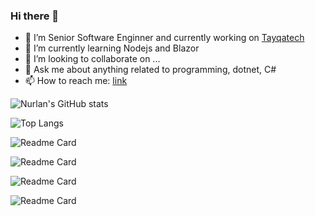 ### Hi there 👋

- 🔭 I’m Senior Software Enginner and currently working on [Tayqatech](http://tayqatech.com/)
- 🌱 I’m currently learning Nodejs and Blazor
- 👯 I’m looking to collaborate on ...
- 💬 Ask me about anything related to programming, dotnet, C#
- 📫 How to reach me: [link](https://nurlanvalizada.com/)

![Nurlan's GitHub stats](https://github-readme-stats.vercel.app/api?username=nurlanvalizada&show_icons=true&theme=dark&hide_border=true)

![Top Langs](https://github-readme-stats.vercel.app/api/top-langs/?username=nurlanvalizada&theme=dark&show_icons=true&hide_border=true)

![Readme Card](https://github-readme-stats.vercel.app/api/pin/?username=nurlanvalizada&repo=ProgrammingInCSharpCourse&show_icons=true&theme=dark&hide_border=true&show_owner=true)

![Readme Card](https://github-readme-stats.vercel.app/api/pin/?username=nurlanvalizada&repo=DDD.CleanArchitecture&show_icons=true&theme=dark&hide_border=true&show_owner=true)

![Readme Card](https://github-readme-stats.vercel.app/api/pin/?username=nurlanvalizada&repo=HttpPerformance&show_icons=true&theme=dark&hide_border=true&show_owner=true)

![Readme Card](https://github-readme-stats.vercel.app/api/pin/?username=nurlanvalizada&repo=AspNetCoreDynamicProxyExample&show_icons=true&theme=dark&hide_border=true&show_owner=true)

